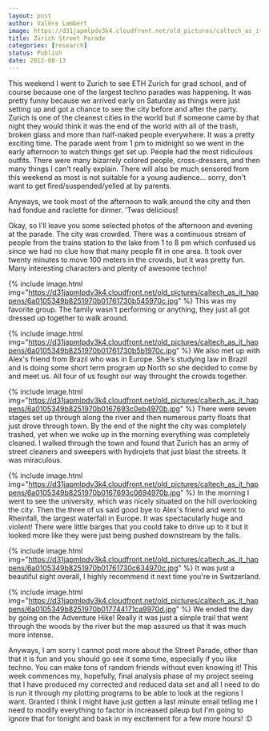 ```yaml
---
layout: post
author: Valère Lambert
image: https://d31japmlpdv3k4.cloudfront.net/old_pictures/caltech_as_it_happens/6a0105349b8251970b01774417501d970d.jpg
title: Zürich Street Parade 
categories: [research]
status: Publish
date: 2012-08-13
---
```



This weekend I went to Zurich to see ETH Zurich for grad school, and of course because one of the largest techno parades was happening. It was pretty funny because we arrived early on Saturday as things were just setting up and got a chance to see the city before and after the party. Zurich is one of the cleanest cities in the world but if someone came by that night they would think it was the end of the world with all of the trash, broken glass and more than half-naked people everywhere. It was a pretty exciting time. The parade went from 1 pm to midnight so we went in the early afternoon to watch things get set up. People had the most ridiculous outfits. There were many bizarrely colored people, cross-dressers, and then many things I can't really explain. There will also be much sensored from this weekend as most is not suitable for a young audience... sorry, don't want to get fired/suspended/yelled at by parents.

Anyways, we took most of the afternoon to walk around the city and then had fondue and raclette for dinner. 'Twas delicious!

Okay, so I'll leave you some selected photos of the afternoon and evening at the parade. The city was crowded. There was a continuous stream of people from the trains station to the lake from 1 to 8 pm which confused us since we had no clue how that many people fit in one area. It took over twenty minutes to move 100 meters in the crowds, but it was pretty fun. Many interesting characters and plenty of awesome techno!

{% include image.html img="https://d31japmlpdv3k4.cloudfront.net/old_pictures/caltech_as_it_happens/6a0105349b8251970b01761730b545970c.jpg" %}
This was my favorite group. The family wasn't performing or anything, they just all got dressed up together to walk around.


{% include image.html img="https://d31japmlpdv3k4.cloudfront.net/old_pictures/caltech_as_it_happens/6a0105349b8251970b01761730b5b1970c.jpg" %}
We also met up with Alex's friend from Brazil who was in Europe. She's studying law in Brazil and is doing some short term program up North so she decided to come by and meet us. All four of us fought our way throught the crowds together.


{% include image.html img="https://d31japmlpdv3k4.cloudfront.net/old_pictures/caltech_as_it_happens/6a0105349b8251970b0167693c0eb4970b.jpg" %}
There were seven stages set up through along the river and then numerous party floats that just drove through town. By the end of the night the city was completely trashed, yet when we woke up in the morning everything was completely cleaned. I walked through the town and found that Zurich has an army of street cleaners and sweepers with hydrojets that just blast the streets. It was miraculous.


{% include image.html img="https://d31japmlpdv3k4.cloudfront.net/old_pictures/caltech_as_it_happens/6a0105349b8251970b0167693c0694970b.jpg" %}
In the morning I went to see the university, which was nicely situated on the hill overlooking the city. Then the three of us said good bye to Alex's friend and went to Rheinfall, the largest waterfall in Europe. It was spectacularly huge and violent! There were little barges that you could take to drive up to it but it looked more like they were just being pushed downstream by the falls.


{% include image.html img="https://d31japmlpdv3k4.cloudfront.net/old_pictures/caltech_as_it_happens/6a0105349b8251970b01761730c634970c.jpg" %}
It was just a beautiful sight overall, I highly recommend it next time you're in Switzerland.


{% include image.html img="https://d31japmlpdv3k4.cloudfront.net/old_pictures/caltech_as_it_happens/6a0105349b8251970b017744171ca9970d.jpg" %}
We ended the day by going on the Adventure Hike! Really it was just a simple trail that went through the woods by the river but the map assured us that it was much more intense.

Anyways, I am sorry I cannot post more about the Street Parade, other than that it is fun and you should go see it some time, especially if you like techno. You can make tons of random friends without even knowing it! This week commences my, hopefully, final analysis phase of my project seeing that I have produced my corrected and reduced data set and all I need to do is run it through my plotting programs to be able to look at the regions I want. Granted I think I might have just gotten a last minute email telling me I need to modify everything to factor in increased pileup but I'm going to ignore that for tonight and bask in my excitement for a few more hours! :D

